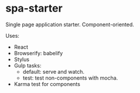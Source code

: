 # spa-starter

Single page application starter. Component-oriented.

Uses:
* React
* Browserify: babelify
* Stylus
* Gulp tasks:
  * default: serve and watch.
  * test: test non-components with mocha.
* Karma test for components
